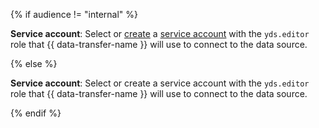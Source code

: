 {% if audience != "internal" %}

**Service account**: Select or [create](../../../../../iam/operations/sa/create.md) a [service account](../../../../../iam/concepts/users/service-accounts.md) with the `yds.editor` role that {{ data-transfer-name }} will use to connect to the data source.

{% else %}

**Service account**: Select or create a service account with the `yds.editor` role that {{ data-transfer-name }} will use to connect to the data source.

{% endif %}
